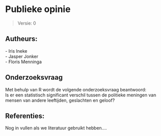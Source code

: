 # Publieke opinie #
>Versie: 0


## **Autheurs:** ##
<p>
- Iris Ineke <br>
- Jasper Jonker <br>
- Floris Menninga <br>
</p>


## **Onderzoeksvraag** ##
Met behulp van R wordt de volgende onderzoeksvraag beantwoord: <br />
Is er een statistisch significant verschil tussen de politieke meningen van mensen van andere leeftijden, geslachten en geloof?


## **Referenties:** ##
Nog in vullen als we literatuur gebruikt hebben....